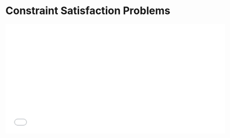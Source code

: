 # Constraint Satisfaction Problems

<embed src="csp.pdf" type="application/pdf" width="600" height="300">